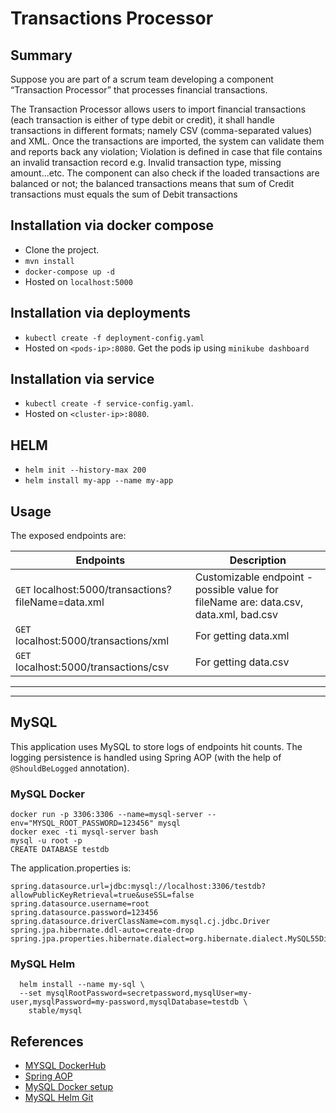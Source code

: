 # Transactions Processor

## Summary
Suppose you are part of a scrum team developing a component “Transaction Processor” that
processes financial transactions.

The Transaction Processor allows users to import financial transactions (each transaction is
either of type debit or credit), it shall handle transactions in different formats; namely CSV
(comma-separated values) and XML. Once the transactions are imported, the system can validate
them and reports back any violation; Violation is defined in case that file contains an invalid
transaction record e.g. Invalid transaction type, missing amount...etc. The component can also
check if the loaded transactions are balanced or not; the balanced transactions means that sum of
Credit transactions must equals the sum of Debit transactions



## Installation via docker compose
*  Clone the project.
* `mvn install`
* `docker-compose up -d`
* Hosted on `localhost:5000`


## Installation via deployments
* `kubectl create -f deployment-config.yaml`
* Hosted on `<pods-ip>:8080`. Get the pods ip using `minikube dashboard` 

## Installation via service
* `kubectl create -f service-config.yaml`.
* Hosted on `<cluster-ip>:8080`.


## HELM
* `helm init --history-max 200`
* `helm install my-app --name my-app`


## Usage
The exposed endpoints are:

| Endpoints | Description |
| ------   | ------       |
| `GET` localhost:5000/transactions?fileName=data.xml |  Customizable endpoint - possible value for fileName are: data.csv, data.xml, bad.csv |
| `GET` localhost:5000/transactions/xml | For getting data.xml   |   
| `GET` localhost:5000/transactions/csv | For getting data.csv |   

----------
-----------

## MySQL
This application uses MySQL to store logs of endpoints hit counts. 
The logging persistence is handled using Spring AOP (with the help of `@ShouldBeLogged` annotation).

### MySQL Docker 
```shell script
docker run -p 3306:3306 --name=mysql-server --env="MYSQL_ROOT_PASSWORD=123456" mysql
docker exec -ti mysql-server bash 
mysql -u root -p
CREATE DATABASE testdb
```

The application.properties is:
```properties
spring.datasource.url=jdbc:mysql://localhost:3306/testdb?allowPublicKeyRetrieval=true&useSSL=false
spring.datasource.username=root
spring.datasource.password=123456
spring.datasource.driverClassName=com.mysql.cj.jdbc.Driver
spring.jpa.hibernate.ddl-auto=create-drop
spring.jpa.properties.hibernate.dialect=org.hibernate.dialect.MySQL55Dialect
```

### MySQL Helm
```shell script
  helm install --name my-sql \
  --set mysqlRootPassword=secretpassword,mysqlUser=my-user,mysqlPassword=my-password,mysqlDatabase=testdb \
    stable/mysql
```


## References
* [MYSQL DockerHub](https://hub.docker.com/_/mysql)
* [Spring AOP](https://www.springboottutorial.com/spring-boot-and-aop-with-spring-boot-starter-aop)
* [MySQL Docker setup](https://itnext.io/create-a-mysql-server-with-docker-55ea405f64b0)
* [MySQL Helm Git](https://github.com/helm/charts/tree/master/stable/mysql)
